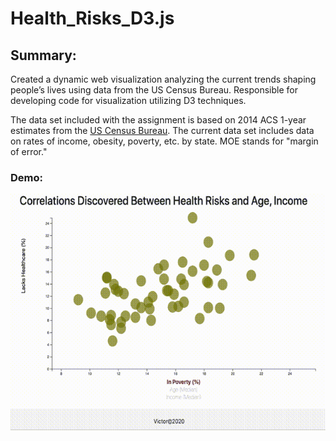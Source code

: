 # Health_Risks_D3.js

## Summary:
Created a dynamic web visualization analyzing the current trends shaping people’s lives using data from the US Census Bureau. Responsible for developing code for visualization utilizing D3 techniques.

The data set included with the assignment is based on 2014 ACS 1-year estimates from the [US Census Bureau](https://data.census.gov/cedsci/). The current data set includes data on rates of income, obesity, poverty, etc. by state. MOE stands for "margin of error."

### Demo:
![demo](demo/d3_video.gif)
